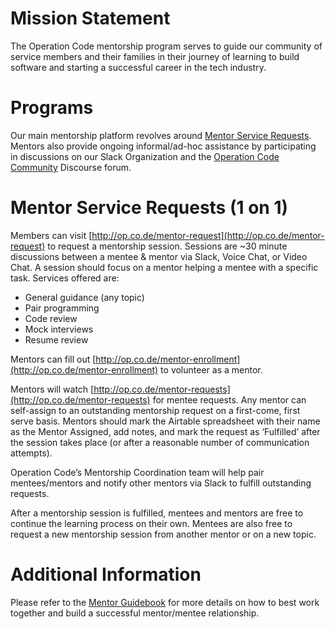 # Mission Statement

The Operation Code mentorship program serves to guide our community of service members and their families in their journey of learning to build software and starting a successful career in the tech industry.

# Programs
Our main mentorship platform revolves around [Mentor Service Requests](#mentor-service-requests).  Mentors also provide ongoing informal/ad-hoc assistance by participating in discussions on our Slack Organization and the [Operation Code Community](https://community.operationcode.org/) Discourse forum.

# Mentor Service Requests (1 on 1)
Members can visit [http://op.co.de/mentor-request](http://op.co.de/mentor-request) to request a mentorship session.  Sessions are ~30 minute discussions between a mentee &  mentor via Slack, Voice Chat, or Video Chat.  A session should focus on a mentor helping a mentee with a specific task. Services offered are:

- General guidance (any topic)
- Pair programming
- Code review
- Mock interviews
- Resume review

Mentors can fill out [http://op.co.de/mentor-enrollment](http://op.co.de/mentor-enrollment) to volunteer as a mentor.

Mentors will watch [http://op.co.de/mentor-requests](http://op.co.de/mentor-requests) for mentee requests.  Any mentor can self-assign to an outstanding mentorship request on a first-come, first serve basis.   Mentors should mark the Airtable spreadsheet with their name as the  Mentor Assigned, add notes, and mark the request as ‘Fulfilled’ after the session takes place (or after a reasonable number of communication attempts).

Operation Code’s Mentorship Coordination team will help pair mentees/mentors and notify other mentors via Slack to fulfill outstanding requests.

After a mentorship session is fulfilled, mentees and mentors are free to continue the learning process on their own.  Mentees are also free to request a new mentorship session from another mentor or on a new topic.


# Additional Information
Please refer to the [Mentor Guidebook](https://github.com/OperationCode/operationcode_docs/blob/master/mentorship/GUIDEBOOK.md) for more details on how to best work together and build a successful mentor/mentee relationship.
